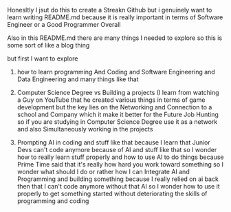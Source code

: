 Honesltly I jsut do this to create a Streakn Github but i genuinely want to learn writing README.md because it is really important in terms of Software Engineer or a Good Programmer Overall 


Also in this README.md there are many things I needed to explore so this is some sort of like a blog thing

but first I want to explore 

1. how to learn programming And Coding and Software Engineering and Data Engineering and many things like that

2. Computer Science Degree vs Building a projects (I learn from watching a Guy on YouTube that he created various things in terms of game development but the key lies on the Networking and Connection to a school and Company which it make it better for the Future Job Hunting so if you are studying in Computer Science Degree use it as a network and also Simultaneously working in the projects 

3. Prompting AI in coding and stuff like that because I learn that Junior Devs can't code anymore because of AI and stuff like that so I wonder how to really learn stuff properly and how to use AI to do things because Prime Time said that it's really how hard you work toward something so I wonder what should I do or rather how I can Integrate AI and Programming and building something because I really relied on ai back then that I can't code anymore without that AI so I wonder how to use it properly to get something started without deteriorating the skills of programming and coding 